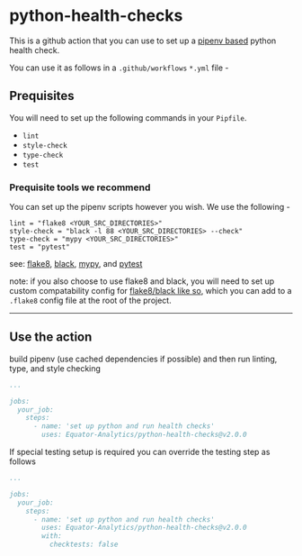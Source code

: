 # python-health-checks

This is a github action that you can use to set up a [pipenv based](https://pipenv.pypa.io/en/latest/index.html) python health check.

You can use it as follows in a `.github/workflows` `*.yml` file -

## Prequisites
You will need to set up the following commands in your `Pipfile`.
* `lint`
* `style-check`
* `type-check`
* `test`

### Prequisite tools we recommend
You can set up the pipenv scripts however you wish. We use the following -
```
lint = "flake8 <YOUR_SRC_DIRECTORIES>"
style-check = "black -l 88 <YOUR_SRC_DIRECTORIES> --check"
type-check = "mypy <YOUR_SRC_DIRECTORIES>"
test = "pytest"
```

see: [flake8](https://flake8.pycqa.org/en/latest/), [black](https://github.com/psf/black), [mypy](https://www.mypy-lang.org/), and [pytest](https://docs.pytest.org/)

note: if you also choose to use flake8 and black, you will need to set up custom compatability config for [flake8/black like so](https://black.readthedocs.io/en/stable/guides/using_black_with_other_tools.html#flake8), which you can add to a `.flake8` config file at the root of the project.

---

## Use the action
build pipenv (use cached dependencies if possible) and then run linting, type, and style checking
```yml
...

jobs:
  your_job:
    steps:
      - name: 'set up python and run health checks'
        uses: Equator-Analytics/python-health-checks@v2.0.0
```

If special testing setup is required you can override the testing step as follows
```yml
...

jobs:
  your_job:
    steps:
      - name: 'set up python and run health checks'
        uses: Equator-Analytics/python-health-checks@v2.0.0
        with:
          checktests: false
```